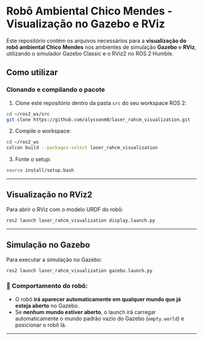 # Robô Ambiental Chico Mendes - Visualização no Gazebo e RViz

Este repositório contém os arquivos necessários para a **visualização do robô ambiental Chico Mendes** nos ambientes de simulação **Gazebo** e **RViz**, utilizando o simulador Gazebo Classic e o RViz2 no ROS 2 Humble.

## Como utilizar

### Clonando e compilando o pacote

1. Clone este repositório dentro da pasta `src` do seu workspace ROS 2:

```bash
cd ~/ros2_ws/src
git clone https://github.com/alyssonm0/laser_rahcm_visualization.git
```

2. Compile o workspace:

```bash
cd ~/ros2_ws
colcon build --packages-select laser_rahcm_visualization
```

3. Fonte o setup:

```bash
source install/setup.bash
```

---

## Visualização no **RViz2**

Para abrir o RViz com o modelo URDF do robô:

```bash
ros2 launch laser_rahcm_visualization display.launch.py
```

---

## Simulação no **Gazebo**

Para executar a simulação no Gazebo:

```bash
ros2 launch laser_rahcm_visualization gazebo.launch.py
```

### 🔄 Comportamento do robô:

- O robô **irá aparecer automaticamente em qualquer mundo que já esteja aberto** no Gazebo.
- Se **nenhum mundo estiver aberto**, o launch irá carregar automaticamente o mundo padrão vazio do Gazebo (`empty.world`) e posicionar o robô lá.

---
